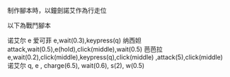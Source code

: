 制作腳本時，以鐘劍諾艾作為行走位

以下為戰鬥腳本

诺艾尔 e
爱可菲 e,wait(0.3),keypress(q)
纳西妲 attack,wait(0.5),e(hold),click(middle),wait(0.5)
芭芭拉 e,wait(0.2),click(middle),keypress(q),click(middle) ,attack(5),click(middle) 
诺艾尔 q, e , charge(6.5), wait(0.6), s(2), w(0.5)